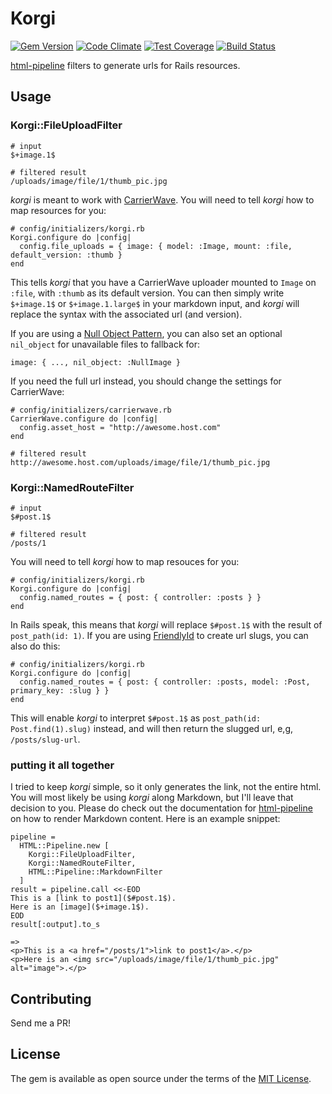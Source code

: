 # Korgi

[![Gem Version](https://badge.fury.io/rb/korgi.svg)](https://badge.fury.io/rb/korgi)
[![Code Climate](https://codeclimate.com/github/jodeci/korgi/badges/gpa.svg)](https://codeclimate.com/github/jodeci/korgi)
[![Test Coverage](https://codeclimate.com/github/jodeci/korgi/badges/coverage.svg)](https://codeclimate.com/github/jodeci/korgi/coverage)
[![Build Status](https://travis-ci.org/jodeci/korgi.svg?branch=master)](https://travis-ci.org/jodeci/korgi)

[html-pipeline](https://github.com/jch/html-pipeline) filters to generate urls for Rails resources.

## Usage

### Korgi::FileUploadFilter

```
# input
$+image.1$

# filtered result
/uploads/image/file/1/thumb_pic.jpg
```

*korgi* is meant to work with [CarrierWave](https://github.com/carrierwaveuploader/carrierwave). You will need to tell *korgi* how to map resources for you:

```
# config/initializers/korgi.rb
Korgi.configure do |config|
  config.file_uploads = { image: { model: :Image, mount: :file, default_version: :thumb }
end
```

This tells *korgi* that you have a CarrierWave uploader mounted to `Image` on `:file`, with `:thumb` as its default version. You can then simply write `$+image.1$` or `$+image.1.large$` in your markdown input, and *korgi* will replace the syntax with the associated url (and version).

If you are using a [Null Object Pattern](https://robots.thoughtbot.com/rails-refactoring-example-introduce-null-object), you can also set an optional `nil_object` for unavailable files to fallback for:

```
image: { ..., nil_object: :NullImage }
```

If you need the full url instead, you should change the settings for CarrierWave:

```
# config/initializers/carrierwave.rb
CarrierWave.configure do |config|
  config.asset_host = "http://awesome.host.com"
end

# filtered result
http://awesome.host.com/uploads/image/file/1/thumb_pic.jpg
```

### Korgi::NamedRouteFilter

```
# input
$#post.1$

# filtered result
/posts/1
```

You will need to tell *korgi* how to map resouces for you:

```
# config/initializers/korgi.rb
Korgi.configure do |config|
  config.named_routes = { post: { controller: :posts } }
end
```

In Rails speak, this means that *korgi* will replace  `$#post.1$` with the result of `post_path(id: 1)`. If you are using [FriendlyId](https://github.com/norman/friendly_id) to create url slugs, you can also do this:

```
# config/initializers/korgi.rb
Korgi.configure do |config|
  config.named_routes = { post: { controller: :posts, model: :Post, primary_key: :slug } }
end
```

This will enable *korgi* to interpret `$#post.1$` as `post_path(id: Post.find(1).slug)` instead, and will then return the slugged url, e,g, `/posts/slug-url`.

### putting it all together

I tried to keep *korgi* simple, so it only generates the link, not the entire html. You will most likely be using *korgi* along Markdown, but I'll leave that decision to you. Please do check out the documentation for [html-pipeline](https://github.com/jch/html-pipeline) on how to render Markdown content. Here is an example snippet:

```
pipeline =
  HTML::Pipeline.new [
    Korgi::FileUploadFilter,
    Korgi::NamedRouteFilter,
    HTML::Pipeline::MarkdownFilter
  ]
result = pipeline.call <<-EOD
This is a [link to post1]($#post.1$).
Here is an [image]($+image.1$).
EOD
result[:output].to_s

=>
<p>This is a <a href="/posts/1">link to post1</a>.</p>
<p>Here is an <img src="/uploads/image/file/1/thumb_pic.jpg" alt="image">.</p>
```

## Contributing
Send me a PR!

## License
The gem is available as open source under the terms of the [MIT License](http://opensource.org/licenses/MIT).

